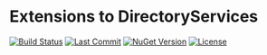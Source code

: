 # Extensions to DirectoryServices
[![Build Status](https://img.shields.io/github/actions/workflow/status/Hawkynt/C--FrameworkExtensions/dotnet.yml?branch=master "Build Status")](https://github.com/Hawkynt/C--FrameworkExtensions/actions)
[![Last Commit](https://img.shields.io/github/last-commit/Hawkynt/C--FrameworkExtensions?branch=master)](https://github.com/Hawkynt/C--FrameworkExtensions/commits/master/System.DirectoryServices.AccountManagement.Extensions)
[![NuGet Version](https://img.shields.io/nuget/v/FrameworkExtensions.DirectoryServices)](https://www.nuget.org/packages/FrameworkExtensions.DirectoryServices/)
[![License](https://img.shields.io/badge/License-LGPL_3.0-blue)](https://licenses.nuget.org/LGPL-3.0-or-later)
